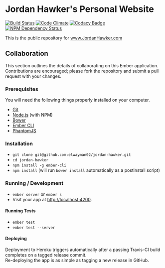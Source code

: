 # Jordan Hawker's Personal Website

[![Build Status](https://travis-ci.org/elwayman02/jordan-hawker.svg?branch=master)](https://travis-ci.org/elwayman02/jordan-hawker)
[![Code Climate](https://codeclimate.com/github/elwayman02/jordan-hawker/badges/gpa.svg)](https://codeclimate.com/github/elwayman02/jordan-hawker)
[![Codacy Badge](https://www.codacy.com/project/badge/2d266018cf964da9ba071035ccd59024)](https://www.codacy.com/app/hawker-jordan/jordan-hawker)
[![NPM Dependency Status](https://www.versioneye.com/user/projects/557386f23363340020000006/badge.svg?style=flat)](https://www.versioneye.com/user/projects/557386f23363340020000006)

This is the public repository for www.JordanHawker.com

## Collaboration

This section outlines the details of collaborating on this Ember application.  Contributions are encouraged; please fork the repository and submit a pull request with your changes.

### Prerequisites

You will need the following things properly installed on your computer.

* [Git](http://git-scm.com/)
* [Node.js](http://nodejs.org/) (with NPM)
* [Bower](http://bower.io/)
* [Ember CLI](http://www.ember-cli.com/)
* [PhantomJS](http://phantomjs.org/)

### Installation

* `git clone git@github.com:elwayman02/jordan-hawker.git`
* `cd jordan-hawker`
* `npm install -g ember-cli`
* `npm install` (will run `bower install` automatically as a postinstall script)

### Running / Development

* `ember server` or `ember s`
* Visit your app at [http://localhost:4200](http://localhost:4200).

#### Running Tests

* `ember test`
* `ember test --server`

#### Deploying

Deployment to Heroku triggers automatically after a passing Travis-CI build completes on a tagged release commit.  
Re-deploying the app is as simple as tagging a new release in GitHub.
